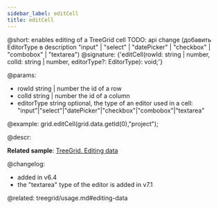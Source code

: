 ```yaml
---
sidebar_label: editCell
title: editCell
---          
```


@short: enables editing of a TreeGrid cell
TODO: api change (добавить EditorType в description "input" | "select" | "datePicker" | "checkbox" | "combobox" | "textarea")
@signature: {'editCell(rowId: string | number, colId: string | number, editorType?: EditorType): void;'}

@params:
- rowId 		string | number				the id of a row
- colId 		string | number 			the id of a column
- editorType    string          optional, the type of an editor used in a cell: "input"|"select"|"datePicker"|"checkbox"|"combobox"|"textarea"

@example:
grid.editCell(grid.data.getId(0),"project");


@descr:


**Related sample**: [TreeGrid. Editing data](https://snippet.dhtmlx.com/zm6wh1ss)

@changelog:
- added in v6.4
- the "textarea" type of the editor is added in v7.1

@related: treegrid/usage.md#editing-data